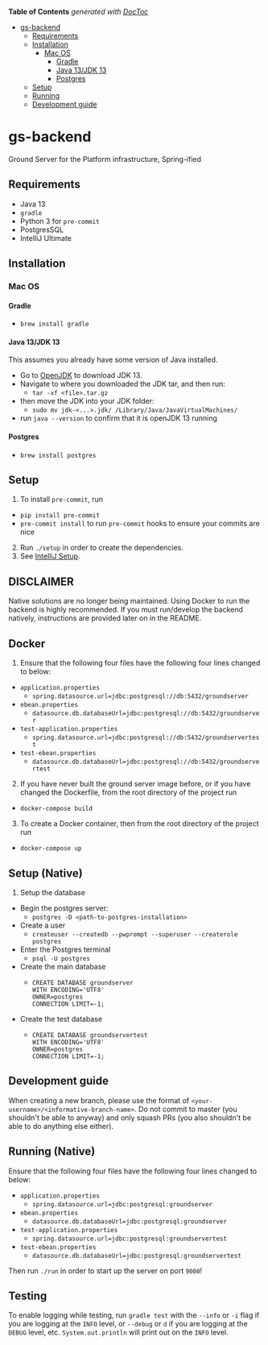 <!-- START doctoc generated TOC please keep comment here to allow auto update -->
<!-- DON'T EDIT THIS SECTION, INSTEAD RE-RUN doctoc TO UPDATE -->
**Table of Contents**  *generated with [DocToc](https://github.com/thlorenz/doctoc)*

- [gs-backend](#gs-backend)
  - [Requirements](#requirements)
  - [Installation](#installation)
    - [Mac OS](#mac-os)
      - [Gradle](#gradle)
      - [Java 13/JDK 13](#java-13jdk-13)
      - [Postgres](#postgres)
  - [Setup](#setup)
  - [Running](#running)
  - [Development guide](#development-guide)

<!-- END doctoc generated TOC please keep comment here to allow auto update -->

# gs-backend
Ground Server for the Platform infrastructure, Spring-ified

## Requirements
- Java 13
- `gradle`
- Python 3 for `pre-commit`
- PostgresSQL
- IntelliJ Ultimate

## Installation
### Mac OS
#### Gradle
  - `brew install gradle`

#### Java 13/JDK 13
This assumes you already have some version of Java installed.
  - Go to [OpenJDK](https://jdk.java.net/13/) to download JDK 13.
  - Navigate to where you downloaded the JDK tar, and then run:
      -  `tar -xf <file>.tar.gz`
  - then move the JDK into your JDK folder:
      -  `sudo mv jdk-<...>.jdk/ /Library/Java/JavaVirtualMachines/`
  - run `java --version` to confirm that it is openJDK 13 running


#### Postgres
  - `brew install postgres`

## Setup
1. To install `pre-commit`, run
  - `pip install pre-commit`
  - `pre-commit install` to run `pre-commit` hooks to ensure your commits are nice
2. Run `./setup` in order to create the dependencies.
3. See [IntelliJ Setup](docs/intellij_setup.md).

## DISCLAIMER
Native solutions are no longer being maintained. Using Docker to run the backend is highly recommended. If you must run/develop the backend natively, instructions are provided later on in the README.

## Docker
1. Ensure that the following four files have the following four lines changed to below:
  - `application.properties`
      * `spring.datasource.url=jdbc:postgresql://db:5432/groundserver`
  - `ebean.properties`
      * `datasource.db.databaseUrl=jdbc:postgresql://db:5432/groundserver`
  - `test-application.properties`
      * `spring.datasource.url=jdbc:postgresql://db:5432/groundservertest`
  - `test-ebean.properties`
      * `datasource.db.databaseUrl=jdbc:postgresql://db:5432/groundservertest`
2. If you have never built the ground server image before, or if you have changed the Dockerfile, from the root directory of the project run
  - `docker-compose build`
3. To create a Docker container, then from the root directory of the project run
  -  `docker-compose up`

## Setup (Native)
1. Setup the database
  - Begin the postgres server:
      * `postgres -D <path-to-postgres-installation>`
  - Create a user
      * `createuser --createdb --pwprompt --superuser --createrole postgres`
  - Enter the Postgres terminal
      * `psql -U postgres`
  - Create the main database
      * ```
        CREATE DATABASE groundserver
        WITH ENCODING='UTF8'
        OWNER=postgres
        CONNECTION LIMIT=-1;
        ```
  - Create the test database
      * ```
        CREATE DATABASE groundservertest
        WITH ENCODING='UTF8'
        OWNER=postgres
        CONNECTION LIMIT=-1;
        ```

## Development guide

When creating a new branch, please use the format of `<your-username>/<informative-branch-name>`. Do not commit to master (you shouldn't be able to anyway) and only squash PRs (you also shouldn't be able to do anything else either).

## Running (Native)
Ensure that the following four files have the following four lines changed to below:
  - `application.properties`
      * `spring.datasource.url=jdbc:postgresql:groundserver`
  - `ebean.properties`
      * `datasource.db.databaseUrl=jdbc:postgresql:groundserver`
  - `test-application.properties`
      * `spring.datasource.url=jdbc:postgresql:groundservertest`
  - `test-ebean.properties`
      * `datasource.db.databaseUrl=jdbc:postgresql:groundservertest`

Then run `./run` in order to start up the server on port `9000`!

## Testing
To enable logging while testing, run `gradle test` with the `--info` or `-i` flag if you are logging at the `INFO` level, or `--debug` or `d` if you are logging at the `DEBUG` level, etc. `System.out.println` will print out on the `INFO` level.
